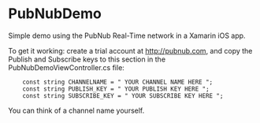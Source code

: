PubNubDemo
==========

Simple demo using the PubNub Real-Time network in a Xamarin iOS app.

To get it working: create a trial account at http://pubnub.com, and 
copy the Publish and Subscribe keys to this section in the PubNubDemoViewController.cs file:

		const string CHANNELNAME = " YOUR CHANNEL NAME HERE ";
		const string PUBLISH_KEY = " YOUR PUBLISH KEY HERE ";
		const string SUBSCRIBE_KEY = " YOUR SUBSCRIBE KEY HERE ";
    
You can think of a channel name yourself.

